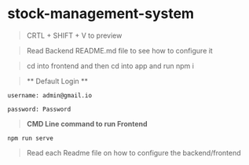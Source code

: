 # stock-management-system

> CRTL + SHIFT + V to preview

> Read Backend README.md file to see how to configure it

> cd into frontend and then cd into app and run npm i

>** Default Login **
```
username: admin@gmail.io

password: Password
```

> **CMD Line command to run Frontend**
```
npm run serve

```

>Read each Readme file on how to configure the backend/frontend
